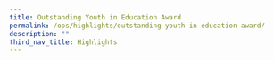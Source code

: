 ```yaml
---
title: Outstanding Youth in Education Award
permalink: /ops/highlights/outstanding-youth-in-education-award/
description: ""
third_nav_title: Highlights
---
```

